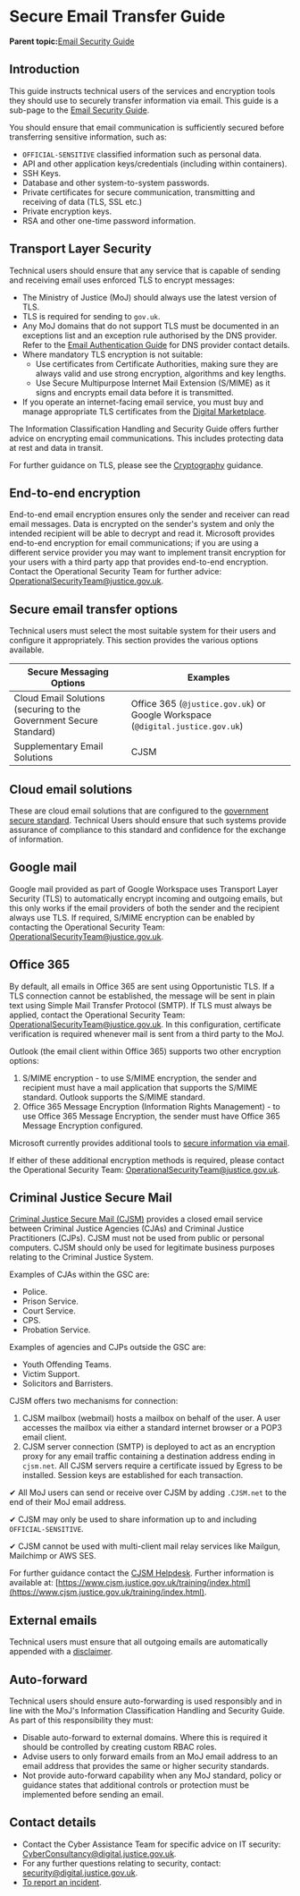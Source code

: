 # Secure Email Transfer Guide

**Parent topic:**[Email Security Guide](email-security-guide.md)

## Introduction

This guide instructs technical users of the services and encryption tools they should use to securely transfer information via email. This guide is a sub-page to the [Email Security Guide](email-security-guide.md).

You should ensure that email communication is sufficiently secured before transferring sensitive information, such as:

-   `OFFICIAL-SENSITIVE` classified information such as personal data.
-   API and other application keys/credentials \(including within containers\).
-   SSH Keys.
-   Database and other system-to-system passwords.
-   Private certificates for secure communication, transmitting and receiving of data \(TLS, SSL etc.\)
-   Private encryption keys.
-   RSA and other one-time password information.

## Transport Layer Security

Technical users should ensure that any service that is capable of sending and receiving email uses enforced TLS to encrypt messages:

-   The Ministry of Justice \(MoJ\) should always use the latest version of TLS.
-   TLS is required for sending to `gov.uk`.
-   Any MoJ domains that do not support TLS must be documented in an exceptions list and an exception rule authorised by the DNS provider. Refer to the [Email Authentication Guide](email-authentication-guide.md) for DNS provider contact details.
-   Where mandatory TLS encryption is not suitable:
    -   Use certificates from Certificate Authorities, making sure they are always valid and use strong encryption, algorithms and key lengths.
    -   Use Secure Multipurpose Internet Mail Extension \(S/MIME\) as it signs and encrypts email data before it is transmitted.
-   If you operate an internet-facing email service, you must buy and manage appropriate TLS certificates from the [Digital Marketplace](https://www.digitalmarketplace.service.gov.uk/).

The Information Classification Handling and Security Guide offers further advice on encrypting email communications. This includes protecting data at rest and data in transit.

For further guidance on TLS, please see the [Cryptography](cryptography.md) guidance.

## End-to-end encryption

End-to-end email encryption ensures only the sender and receiver can read email messages. Data is encrypted on the sender's system and only the intended recipient will be able to decrypt and read it. Microsoft provides end-to-end encryption for email communications; if you are using a different service provider you may want to implement transit encryption for your users with a third party app that provides end-to-end encryption. Contact the Operational Security Team for further advice: [OperationalSecurityTeam@justice.gov.uk](mailto:OperationalSecurityTeam@justice.gov.uk).

## Secure email transfer options

Technical users must select the most suitable system for their users and configure it appropriately. This section provides the various options available.

|Secure Messaging Options|Examples|
|------------------------|--------|
|Cloud Email Solutions \(securing to the Government Secure Standard\)|Office 365 \(`@justice.gov.uk`\) or Google Workspace \(`@digital.justice.gov.uk`\)|
|Supplementary Email Solutions|CJSM|

## Cloud email solutions

These are cloud email solutions that are configured to the [government secure standard](https://www.gov.uk/guidance/securing-government-email). Technical Users should ensure that such systems provide assurance of compliance to this standard and confidence for the exchange of information.

## Google mail

Google mail provided as part of Google Workspace uses Transport Layer Security \(TLS\) to automatically encrypt incoming and outgoing emails, but this only works if the email providers of both the sender and the recipient always use TLS. If required, S/MIME encryption can be enabled by contacting the Operational Security Team: [OperationalSecurityTeam@justice.gov.uk](mailto:OperationalSecurityTeam@justice.gov.uk).

## Office 365

By default, all emails in Office 365 are sent using Opportunistic TLS. If a TLS connection cannot be established, the message will be sent in plain text using Simple Mail Transfer Protocol \(SMTP\). If TLS must always be applied, contact the Operational Security Team: [OperationalSecurityTeam@justice.gov.uk](mailto:OperationalSecurityTeam@justice.gov.uk). In this configuration, certificate verification is required whenever mail is sent from a third party to the MoJ.

Outlook \(the email client within Office 365\) supports two other encryption options:

1.  S/MIME encryption - to use S/MIME encryption, the sender and recipient must have a mail application that supports the S/MIME standard. Outlook supports the S/MIME standard.
2.  Office 365 Message Encryption \(Information Rights Management\) - to use Office 365 Message Encryption, the sender must have Office 365 Message Encryption configured.

Microsoft currently provides additional tools to [secure information via email](https://www.microsoft.com/en-us/microsoft-365/blog/2018/04/05/defend-yourself-from-cybercrime-with-new-office-365-capabilities/).

If either of these additional encryption methods is required, please contact the Operational Security Team: [OperationalSecurityTeam@justice.gov.uk](mailto:OperationalSecurityTeam@justice.gov.uk).

## Criminal Justice Secure Mail

[Criminal Justice Secure Mail \(CJSM\)](cjsm.md) provides a closed email service between Criminal Justice Agencies \(CJAs\) and Criminal Justice Practitioners \(CJPs\). CJSM must not be used from public or personal computers. CJSM should only be used for legitimate business purposes relating to the Criminal Justice System.

Examples of CJAs within the GSC are:

-   Police.
-   Prison Service.
-   Court Service.
-   CPS.
-   Probation Service.

Examples of agencies and CJPs outside the GSC are:

-   Youth Offending Teams.
-   Victim Support.
-   Solicitors and Barristers.

CJSM offers two mechanisms for connection:

1.  CJSM mailbox \(webmail\) hosts a mailbox on behalf of the user. A user accesses the mailbox via either a standard internet browser or a POP3 email client.
2.  CJSM server connection \(SMTP\) is deployed to act as an encryption proxy for any email traffic containing a destination address ending in `cjsm.net`. All CJSM servers require a certificate issued by Egress to be installed. Session keys are established for each transaction.

✔ All MoJ users can send or receive over CJSM by adding `.CJSM.net` to the end of their MoJ email address.

✔ CJSM may only be used to share information up to and including `OFFICIAL-SENSITIVE`.

✔ CJSM cannot be used with multi-client mail relay services like Mailgun, Mailchimp or AWS SES.

For further guidance contact the [CJSM Helpdesk](mailto:cjsm.helpdesk@egress.com). Further information is available at: [https://www.cjsm.justice.gov.uk/training/index.html](https://www.cjsm.justice.gov.uk/training/index.html).

## External emails

Technical users must ensure that all outgoing emails are automatically appended with a [disclaimer](https://intranet.justice.gov.uk/guidance/security/it-computer-security/ict-security-policy-framework/it-security-guidelines/).

## Auto-forward

Technical users should ensure auto-forwarding is used responsibly and in line with the MoJ's Information Classification Handling and Security Guide. As part of this responsibility they must:

-   Disable auto-forward to external domains. Where this is required it should be controlled by creating custom RBAC roles.
-   Advise users to only forward emails from an MoJ email address to an email address that provides the same or higher security standards.
-   Not provide auto-forward capability when any MoJ standard, policy or guidance states that additional controls or protection must be implemented before sending an email.

## Contact details

-   Contact the Cyber Assistance Team for specific advice on IT security: [CyberConsultancy@digital.justice.gov.uk](mailto:CyberConsultancy@digital.justice.gov.uk).
-   For any further questions relating to security, contact: [security@digital.justice.gov.uk](mailto:security@digital.justice.gov.uk).
-   [To report an incident](reporting-an-incident.md).

